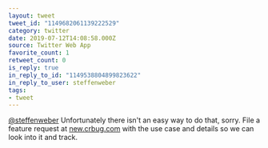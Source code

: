 ```yaml
---
layout: tweet
tweet_id: "1149682061139222529"
category: twitter
date: 2019-07-12T14:08:58.000Z
source: Twitter Web App
favorite_count: 1
retweet_count: 0
is_reply: true
in_reply_to_id: "1149538804899823622"
in_reply_to_user: steffenweber
tags:
- tweet
---
```


[@steffenweber](https://twitter.com/@steffenweber) Unfortunately there isn't an easy way to do that, sorry. File a feature request at [new.crbug.com](https://new.crbug.com) with the use case and details so we can look into it and track.
